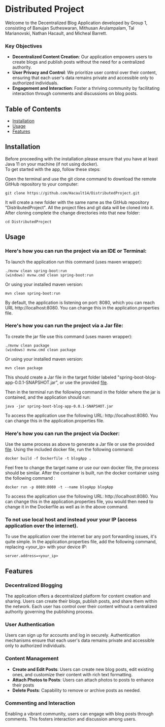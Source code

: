 # Distributed Project
Welcome to the Decentralized Blog Application developed by Group 1, consisting of Banujan Sutheswaran, Mithusan Arulampalam, Tal Marianovski, Nathan Hacault, and Micheal Barrett.


### Key Objectives
- **Decentralized Content Creation**: Our application empowers users to create blogs and publish posts without the need for a centralized authority.
- **User Privacy and Control**: We prioritize user control over their content, ensuring that each user's data remains private and accessible only to authorized individuals.
- **Engagement and Interaction**: Foster a thriving community by facilitating interaction through comments and discussions on blog posts.


## Table of Contents
- [Installation](#installation)
- [Usage](#usage)
- [Features](#features)


## Installation
Before proceeding with the installation please ensure that you have at least Java 11 on your machine (if not using docker).  
To get started with the app, follow these steps:

Open the terminal and use the git clone command to download the remote GitHub repository to your computer:
```
git clone https://github.com/Hacault14/DistributedProject.git
```
It will create a new folder with the same name as the GitHub repository "DistributedProject". All the project files and git data will be cloned into it. After cloning complete the change directories into that new folder:
```
cd DistributedProject
```

## Usage
### Here's how you can run the project via an IDE or Terminal:
To launch the application run this command (uses maven wrapper):
```
./mvnw clean spring-boot:run
(windows) mvnw.cmd clean spring-boot:run
```
Or using your installed maven version:
```
mvn clean spring-boot:run
```  
By default, the application is listening on port: 8080, which you can reach URL http://localhost:8080. You can change this in the application.properties file.
### Here's how you can run the project via a Jar file:
To create the jar file use this command (uses maven wrapper):
```
./mvnw clean package
(windows) mvnw.cmd clean package
```
Or using your installed maven version:
```
mvn clean package
```  
This should create a Jar file in the target folder labeled "spring-boot-blog-app-0.0.1-SNAPSHOT.jar", or use the provided [file](/target/spring-boot-blog-app-0.0.1-SNAPSHOT.jar).

Then in the terminal run the following command in the folder where the jar is contained, and the application should run:
```
java -jar spring-boot-blog-app-0.0.1-SNAPSHOT.jar
```
To access the application use the following URL: http://localhost:8080. You can change this in the application.properties file.

### Here's how you can run the project via Docker:
Use the same process as above to generate a Jar file or use the provided [file](/target/spring-boot-blog-app-0.0.1-SNAPSHOT.jar).
Using the included docker file, run the following command:  
```
docker build -f Dockerfile -t blogApp .
```
Feel free to change the target name or use our own docker file, the process should be similar. 
After the container is built, run the docker container using the following command :
```
docker run -p 8080:8080 -t --name blogApp blogApp
```
To access the application use the following URL: http://localhost:8080. You can change this in the application.properties file, you would then need to change it in the Dockerfile as well as in the above command.

### To not use local host and instead your your IP (access application over the internet).
To use the application over the internet bar any port forwarding issues, it's quite simple.
In the application.properties file, add the following command, replacing <your_ip> with your device IP:
```
server.address=<your_ip>
```

## Features

### Decentralized Blogging
The application offers a decentralized platform for content creation and sharing. Users can create their blogs, publish posts, and share them within the network. Each user has control over their content without a centralized authority governing the publishing process.

### User Authentication
Users can sign up for accounts and log in securely. Authentication mechanisms ensure that each user's data remains private and accessible only to authorized individuals.

### Content Management
- **Create and Edit Posts**: Users can create new blog posts, edit existing ones, and customize their content with rich text formatting.
- **Attach Photos to Posts**: Users can attach photos to posts to enhance their posts
- **Delete Posts**: Capability to remove or archive posts as needed.

### Commenting and Interaction
Enabling a vibrant community, users can engage with blog posts through comments. This fosters interaction and discussion among users.

